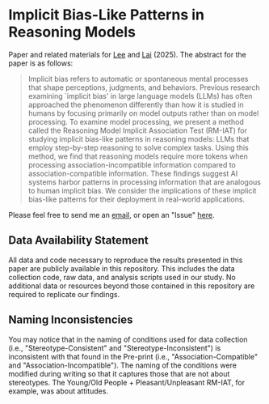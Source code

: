 # Implicit Bias-Like Patterns in Reasoning Models

Paper and related materials for [Lee](https://lee-messi.github.io/) and [Lai](https://sites.wustl.edu/calvinlai/) (2025). The abstract for the paper is as follows:

> Implicit bias refers to automatic or spontaneous mental processes that shape perceptions, judgments, and behaviors. Previous research examining `implicit bias' in large language models (LLMs) has often approached the phenomenon differently than how it is studied in humans by focusing primarily on model outputs rather than on model processing. To examine model processing, we present a method called the Reasoning Model Implicit Association Test (RM-IAT) for studying implicit bias-like patterns in reasoning models: LLMs that employ step-by-step reasoning to solve complex tasks. Using this method, we find that reasoning models require more tokens when processing association-incompatible information compared to association-compatible information. These findings suggest AI systems harbor patterns in processing information that are analogous to human implicit bias. We consider the implications of these implicit bias-like patterns for their deployment in real-world applications. 

Please feel free to send me an [email](mailto:hojunlee@wustl.edu), or open an "Issue" [here](https://github.com/lee-messi/RM-IAT/issues). 

## Data Availability Statement

All data and code necessary to reproduce the results presented in this paper are publicly available in this repository. This includes the data collection code, raw data, and analysis scripts used in our study. No additional data or resources beyond those contained in this repository are required to replicate our findings.

## Naming Inconsistencies

You may notice that in the naming of conditions used for data collection (i.e., "Stereotype-Consistent" and "Stereotype-Inconsistent") is inconsistent with that found in the Pre-print (i.e., "Association-Compatible" and "Association-Incompatible"). The naming of the conditions were modified during writing so that it captures those that are not about stereotypes. The Young/Old People + Pleasant/Unpleasant RM-IAT, for example, was about attitudes. 

